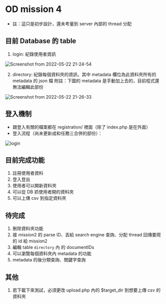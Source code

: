 # OD mission 4
- 註：這只是初步設計，還未考量到 server 內部的 thread 分配

## 目前 Database 的 table
1. login: 紀錄使用者資訊

![Screenshot from 2022-05-22 21-24-54](https://user-images.githubusercontent.com/34702573/169697477-1d67047d-e71e-4701-b2bf-70425dd52e0a.png)

2. directory: 紀錄每個資料夾的資訊，其中 metadata 欄位為此資料夾所有的 metadata 的 json 檔
附註：下圖的 metadata 是手動加上去的，目前程式還無法編輯此部份

![Screenshot from 2022-05-22 21-26-33](https://user-images.githubusercontent.com/34702573/169697478-a259cd85-f83d-450d-a1db-5f85e1045b6b.png)

## 登入機制
- 跟登入有關的檔案都在 registration/ 裡面（除了 index.php 是在外面）
- 登入流程（尚未更新成和任務三合併的部份）：

![login](https://user-images.githubusercontent.com/34702573/168427490-101a314c-4a0e-4230-a60e-4f5108f04543.png)

## 目前完成功能
1. 註冊使用者資料
2. 登入登出
3. 使用者可以開新資料夾
4. 可以從 DB 抓使用者開的資料夾
5. 可以上傳 csv 到指定資料夾

## 待完成
1. 刪除資料夾功能
2. 接 mission2 的 parse ID、丟給 search engine 查詢、分配 thread 回傳要爬的 id 給 mission2
3. 編輯 table `directory` 內 的 documentIDs
4. 可以瀏覽每個資料夾內 metadata 的功能
5. metadata 的後分類查詢、關鍵字查詢

## 其他
1. 若下載下來測試，必須更改 upload.php 內的 $target_dir 到想要上傳 csv 的資料夾
